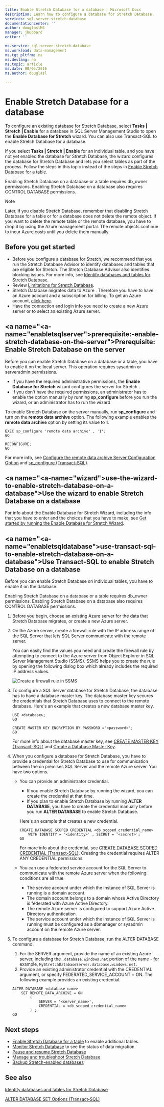 ```yaml
---
title: Enable Stretch Database for a database | Microsoft Docs
description: Learn how to configure a database for Stretch Database.
services: sql-server-stretch-database
documentationcenter: ''
author: douglaslMS
manager: jhubbard
editor: ''

ms.service: sql-server-stretch-database
ms.workload: data-management
ms.tgt_pltfrm: na
ms.devlang: na
ms.topic: article
ms.date: 08/05/2016
ms.author: douglasl

---
```

# <a name="enable-stretch-database-for-a-database"></a>Enable Stretch Database for a database
To configure an existing database for Stretch Database, select **Tasks | Stretch | Enable** for a database in SQL Server Management Studio to open the **Enable Database for Stretch** wizard. You can also use Transact\-SQL to enable Stretch Database for a database.

If you select **Tasks | Stretch | Enable** for an individual table, and you have not yet enabled the database for Stretch Database, the wizard configures the database for Stretch Database and lets you select tables as part of the process. Follow the steps in this topic instead of the steps in [Enable Stretch Database for a table](sql-server-stretch-database-enable-database.md).

Enabling Stretch Database on a database or a table requires db\_owner permissions. Enabling Stretch Database on a database also requires CONTROL DATABASE permissions.

> [!NOTE]
> Later, if you disable Stretch Database, remember that disabling Stretch Database for a table or for a database does not delete the remote object. If you want to delete the remote table or the remote database, you have to drop it by using the Azure management portal. The remote objects continue to incur Azure costs until you delete them manually.
> 
> 

## <a name="before-you-get-started"></a>Before you get started
* Before you configure a database for Stretch, we recommend that you run the Stretch Database Advisor to identify databases and tables that are eligible for Stretch. The Stretch Database Advisor also identifies blocking issues. For more info, see [Identify databases and tables for Stretch Database](sql-server-stretch-database-identify-databases.md).
* Review [Limitations for Stretch Database](sql-server-stretch-database-limitations.md).
* Stretch Database migrates data to Azure . Therefore you have to have an Azure account and a subscription for billing. To get an Azure account, [click here](http://azure.microsoft.com/pricing/free-trial/).
* Have the connection and login info you need to create a new Azure server or to select an existing Azure server.

## <a name="<a-name="enabletsqlserver"></a>prerequisite:-enable-stretch-database-on-the-server"></a><a name="EnableTSQLServer"></a>Prerequisite: Enable Stretch Database on the server
Before you can enable Stretch Database on a database or a table, you have to enable it on the local server. This operation requires sysadmin or serveradmin permissions.

* If you have the required administrative permissions, the **Enable Database for Stretch** wizard configures the server for Stretch .
* If you don't have the required permissions,  an administrator has to enable the option manually by running **sp\_configure** before you run the wizard, or an administrator has to run the wizard.

To enable Stretch Database on the server manually, run **sp\_configure** and turn on the **remote data archive** option. The following example enables the **remote data archive** option by setting its value to 1.

```
EXEC sp_configure 'remote data archive' , '1';
GO

RECONFIGURE;
GO
```
For more info, see [Configure the remote data archive Server Configuration Option](https://msdn.microsoft.com/library/mt143175.aspx) and [sp_configure (Transact-SQL)](https://msdn.microsoft.com/library/ms188787.aspx).

## <a name="<a-name="wizard"></a>use-the-wizard-to-enable-stretch-database-on-a-database"></a><a name="Wizard"></a>Use the wizard to enable Stretch Database on a database
For info about the Enable Database for Stretch Wizard, including the info that you have to enter and the choices that you have to make, see [Get started by running the Enable Database for Stretch Wizard](sql-server-stretch-database-wizard.md).

## <a name="<a-name="enabletsqldatabase"></a>use-transact\-sql-to-enable-stretch-database-on-a-database"></a><a name="EnableTSQLDatabase"></a>Use Transact\-SQL to enable Stretch Database on a database
Before you can enable Stretch Database on individual tables, you have to enable it on the database.

Enabling Stretch Database on  a database or a table requires db\_owner permissions. Enabling Stretch Database on a database also requires CONTROL DATABASE permissions.

1. Before you begin, choose an existing Azure server for the data that Stretch Database migrates, or create a new Azure server.
2. On the Azure server, create a firewall rule with the IP address range of the  SQL Server that lets SQL Server communicate with the remote server.
   
   You can easily find the values you need and create the firewall rule by attempting to connect to the Azure server from Object Explorer in SQL Server Management Studio (SSMS). SSMS helps you to create the rule by opening the following dialog box which already includes the required IP address values.
   
   ![Create a firewall rule in SSMS][FirewallRule]
3. To configure a SQL Server database for Stretch Database, the database has to have a database master key. The database master key secures the credentials that Stretch Database uses to connect to the remote database. Here's an example that creates a new database master key.
   
   ```tsql
   USE <database>;
   GO
   
   CREATE MASTER KEY ENCRYPTION BY PASSWORD ='<password>';
   GO
   ```
   
   For more info about the database master key, see [CREATE MASTER KEY (Transact-SQL)](https://msdn.microsoft.com/library/ms174382.aspx) and [Create a Database Master Key](https://msdn.microsoft.com/library/aa337551.aspx).
4. When you configure a database for Stretch Database, you have to provide a credential for Stretch Database to use for communication between the on premises SQL Server and the remote Azure server. You have two options.
   
   * You can  provide an administrator credential.
     
     * If you enable Stretch Database by running the wizard, you can create the credential at that time.
     * If you plan to enable Stretch Database by running **ALTER DATABASE**, you have to create the credential manually before you run **ALTER DATABASE** to enable Stretch Database.
     
     Here's an example that creates a new credential.
     
     ```tsql
     CREATE DATABASE SCOPED CREDENTIAL <db_scoped_credential_name>
         WITH IDENTITY = '<identity>' , SECRET = '<secret>';
     GO
     ```
     
     For more info about the credential, see [CREATE DATABASE SCOPED CREDENTIAL (Transact-SQL)](https://msdn.microsoft.com/library/mt270260.aspx). Creating the credential requires ALTER ANY CREDENTIAL permissions.
   * You can use a federated service account for the SQL Server to communicate with the remote Azure server when the following conditions are all true.
     
     * The service account under which the instance of SQL Server is running is a domain account.
     * The domain account belongs to a domain whose Active Directory is federated with Azure Active Directory.
     * The remote Azure server is configured to support Azure Active Directory authentication.
     * The service account under which the instance of SQL Server is running must be configured as a dbmanager or sysadmin account on the remote Azure server.
5. To configure a database for Stretch Database, run the ALTER DATABASE command.
   
   1. For the SERVER argument, provide the name of an existing Azure server, including the `.database.windows.net` portion of the name \- for example, `MyStretchDatabaseServer.database.windows.net`.
   2. Provide an existing administrator credential with the CREDENTIAL argument, or specify FEDERATED\_SERVICE\_ACCOUNT = ON. The following example provides an existing credential.
   
   ```tsql
   ALTER DATABASE <database name>
       SET REMOTE_DATA_ARCHIVE = ON
           (
               SERVER = '<server_name>',
               CREDENTIAL = <db_scoped_credential_name>
           ) ;
   GO
   ```

## <a name="next-steps"></a>Next steps
* [Enable Stretch Database for a table](sql-server-stretch-database-enable-table.md) to enable additional tables.
* [Monitor Stretch Database](sql-server-stretch-database-monitor.md) to see the status of data migration.
* [Pause and resume Stretch Database](sql-server-stretch-database-pause.md)
* [Manage and troubleshoot Stretch Database](sql-server-stretch-database-manage.md)
* [Backup Stretch-enabled databases](sql-server-stretch-database-backup.md)

## <a name="see-also"></a>See also
[Identify databases and tables for Stretch Database](sql-server-stretch-database-identify-databases.md)

[ALTER DATABASE SET Options (Transact-SQL)](https://msdn.microsoft.com/library/bb522682.aspx)

[FirewallRule]: ./media/sql-server-stretch-database-enable-database/firewall.png



<!--HONumber=Oct16_HO2-->


